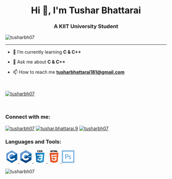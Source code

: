 <h1 align="center">Hi 👋, I'm Tushar Bhattarai</h1>
<h3 align="center">A KIIT University Student</h3>
<p align="left"> <img src="https://komarev.com/ghpvc/?username=tusharbh07&label=Profile%20views&color=0e75b6&style=flat" alt="tusharbh07" /> </p>

<hr>

- 🌱 I’m currently learning **C & C++**

- 💬 Ask me about **C & C++**

- 📫 How to reach me **tusharbhattarai181@gmail.com**

<br>



<p align="left"> <a href="https://github.com/ryo-ma/github-profile-trophy"><img src="https://github-profile-trophy.vercel.app/?username=tusharbh07" alt="tusharbh07" /></a> </p>




<p align="left"> <a href="https://twitter.com/" target="blank"><img src="https://img.shields.io/twitter/follow/?logo=twitter&style=for-the-badge" alt="" /></a> </p>

<h3 align="left">Connect with me:</h3>
<p align="left">
<a href="https://linkedin.com/in/tusharbh07" target="blank"><img align="center" src="https://raw.githubusercontent.com/rahuldkjain/github-profile-readme-generator/master/src/images/icons/Social/linked-in-alt.svg" alt="tusharbh07" height="30" width="40" /></a>
<a href="https://fb.com/tushar.bhattarai.9" target="blank"><img align="center" src="https://raw.githubusercontent.com/rahuldkjain/github-profile-readme-generator/master/src/images/icons/Social/facebook.svg" alt="tushar.bhattarai.9" height="30" width="40" /></a>
<a href="https://instagram.com/tusharbh07" target="blank"><img align="center" src="https://raw.githubusercontent.com/rahuldkjain/github-profile-readme-generator/master/src/images/icons/Social/instagram.svg" alt="tusharbh07" height="30" width="40" /></a>
</p>

<h3 align="left">Languages and Tools:</h3>
<p align="left"> <a href="https://www.cprogramming.com/" target="_blank" rel="noreferrer"> <img src="https://raw.githubusercontent.com/devicons/devicon/master/icons/c/c-original.svg" alt="c" width="40" height="40"/> </a> <a href="https://www.w3schools.com/cpp/" target="_blank" rel="noreferrer"> <img src="https://raw.githubusercontent.com/devicons/devicon/master/icons/cplusplus/cplusplus-original.svg" alt="cplusplus" width="40" height="40"/> </a> <a href="https://www.w3schools.com/css/" target="_blank" rel="noreferrer"> <img src="https://raw.githubusercontent.com/devicons/devicon/master/icons/css3/css3-original-wordmark.svg" alt="css3" width="40" height="40"/> </a> <a href="https://www.w3.org/html/" target="_blank" rel="noreferrer"> <img src="https://raw.githubusercontent.com/devicons/devicon/master/icons/html5/html5-original-wordmark.svg" alt="html5" width="40" height="40"/> </a> <a href="https://www.photoshop.com/en" target="_blank" rel="noreferrer"> <img src="https://raw.githubusercontent.com/devicons/devicon/master/icons/photoshop/photoshop-line.svg" alt="photoshop" width="40" height="40"/> </a> </p>

<p><img align="center" src="https://github-readme-streak-stats.herokuapp.com/?user=tusharbh07&" alt="tusharbh07" /></p>

